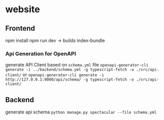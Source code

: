 # website

## Frontend
npm install
npm run dev -> builds index-bundle

### Api Generation for OpenAPI
generate API Client based on `schema.yml` file
`openapi-generator-cli generate -i ../backend/schema.yml -g typescript-fetch -o ./src/api-client/`
or
`openapi-generator-cli generate -i http://127.0.0.1:8000/api/schema/ -g typescript-fetch -o ./src/api-client/`


## Backend
generate api schema
`python manage.py spectacular --file schema.yml`
